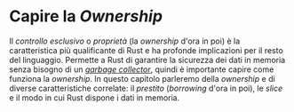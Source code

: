 # Capire la _Ownership_

Il _controllo esclusivo_ o _proprietà_ (la _ownership_ d'ora in poi) è la
caratteristica più qualificante di Rust e ha profonde implicazioni per il resto
del linguaggio. Permette a Rust di garantire la sicurezza dei dati in memoria
senza bisogno di un [_garbage collector_][gc], quindi è importante capire come
funziona la _ownership_. In questo capitolo parleremo della _ownership_ e di
diverse caratteristiche correlate: il _prestito_ (_borrowing_ d'ora in poi), le
_slice_ e il modo in cui Rust dispone i dati in memoria.

[gc]: https://it.wikipedia.org/wiki/Garbage_collection